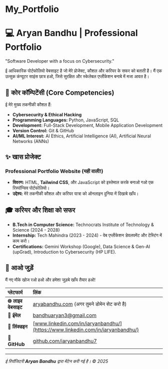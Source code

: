 # My_Portfolio
# 💻 Aryan Bandhu | Professional Portfolio

"Software Developer with a focus on Cybersecurity."

ई आधिकारिक पोर्टफोलियो वेबसाइट है जो मेरे प्रोजेक्ट, कौशल और करियर के सफर को बताती है। मैं एक उत्सुक कंप्यूटर साइंस छात्र हओ, जिसे सुरक्षित और स्केलेबल एप्लीकेशन बनाबे में मजा आवत है।

## 🚀 कोर कॉम्पिटेंसी (Core Competencies)

ई मेरे मुख्य तकनीकी कौशल हैं:

* **Cybersecurity & Ethical Hacking**
* **Programming Languages:** Python, JavaScript, SQL
* **Development:** Full-Stack Development, Mobile Application Development
* **Version Control:** Git & GitHub
* **AI/ML Interest:** AI Ethics, Artificial Intelligence (AI), Artificial Neural Networks (ANNs)

## ✨ खास प्रोजेक्ट

### Professional Portfolio Website (यही वाली!)
* **विवरण:** HTML, **Tailwind CSS**, और JavaScript को इस्तेमाल करके बनाओ गओ एक रिस्पॉन्सिव पोर्टफोलियो।
* **उद्देश्य:** मेरे तकनीकी कौशल और करियर यात्रा को ऑनलाइन दुनिया में दिखाबे खाँय।

## 🎓 करियर और शिक्षा को सफर

* **B.Tech in Computer Science:** Technocrats Institute of Technology & Science (2024 - 2028)
* **Internship:** Tech Mahindra (2023 - 2024) - वेब एप्लीकेशन डेवलपमेंट और टेस्टिंग में काम करो।
* **Certifications:** Gemini Workshop (Google), Data Science & Gen-AI (upGrad), Introduction to Cybersecurity (HP LIFE).

## 🔗 आओ जुड़ें

मैं नए मौके खोज रओ हओ और हमेशा जुड़बे खाँय तैयार हओ!

| प्लेटफार्म | लिंक |
| :--- | :--- |
| **🌐 लाइव वेबसाइट** | [aryabandhu.com](/) (अगर तुमने डोमेन सेट करो है) |
| **📧 ईमेल** | bandhuaryan3@gmail.com |
| **🔗 लिंक्डइन** | [www.linkedin.com/in/iaryanbandhu/](https://www.linkedin.com/in/iaryanbandhu/)
| **🐙 GitHub** | [github.com/iaryanbandhu7](https://github.com/iaryanbandhu7)

---
*ई रिपॉजिटरी **Aryan Bandhu** द्वारा मेंटेन करी गई है। &copy; 2025*
